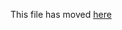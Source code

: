 This file has moved [here](https://github.com/waylad/create-ipfs-dapp/blob/main/packages/cra-template-typescript/template/README.md)
